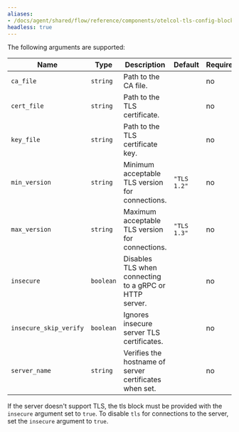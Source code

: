 ```yaml
---
aliases:
- /docs/agent/shared/flow/reference/components/otelcol-tls-config-block/
headless: true
---
```


The following arguments are supported:

Name | Type | Description | Default | Required
---- | ---- | ----------- | ------- | --------
`ca_file` | `string` | Path to the CA file. | | no
`cert_file` | `string` | Path to the TLS certificate. | | no
`key_file` | `string` | Path to the TLS certificate key. | | no
`min_version` | `string` | Minimum acceptable TLS version for connections. | `"TLS 1.2"` | no
`max_version` | `string` | Maximum acceptable TLS version for connections. | `"TLS 1.3"` | no
`insecure` | `boolean` | Disables TLS when connecting to a gRPC or HTTP server. | | no
`insecure_skip_verify` | `boolean` | Ignores insecure server TLS certificates. | | no
`server_name` | `string` | Verifies the hostname of server certificates when set. | | no

If the server doesn't support TLS, the tls block must be provided with the
`insecure` argument set to `true`. To disable `tls` for connections to the
server, set the `insecure` argument to `true`.
